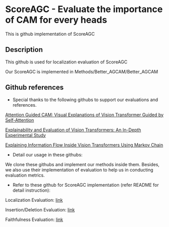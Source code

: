 
# ScoreAGC - Evaluate the importance of CAM for every heads 

This is github implementation of ScoreAGC

## Description

This github is used for localization evaluation of ScoreAGC

Our ScoreAGC is implemented in Methods/Better_AGCAM/Better_AGCAM

## Github references

- Special thanks to the following githubs to support our evaluations and references. 

[Attention Guided CAM: Visual Explanations of Vision Transformer Guided by Self-Attention](https://github.com/LeemSaebom/Attention-Guided-CAM-Visual-Explanations-of-Vision-Transformer-Guided-by-Self-Attention)

[Explainability and Evaluation of Vision Transformers: An In-Depth Experimental Study](https://github.com/ValentinCord/TFE_XAI_ViT/tree/main)

[Explaining Information Flow Inside Vision Transformers Using Markov Chain](https://github.com/XianrenYty/Transition_Attention_Maps)

- Detail our usage in these githubs:

We clone these githubs and implement our methods inside them. Besides, we also use their implementation of evaluation to help us in conducting evaluation metrics.

- Refer to these github for ScoreAGC implementation (refer README for detail instruction):

Localization Evaluation: [link](https://github.com/trandainien1/better_agc_ubuntu)

Insertion/Deletion Evaluation: [link](https://github.com/trandainien1/tam)

Faithfulness Evaluation: [link](https://github.com/trandainien1/quantus)